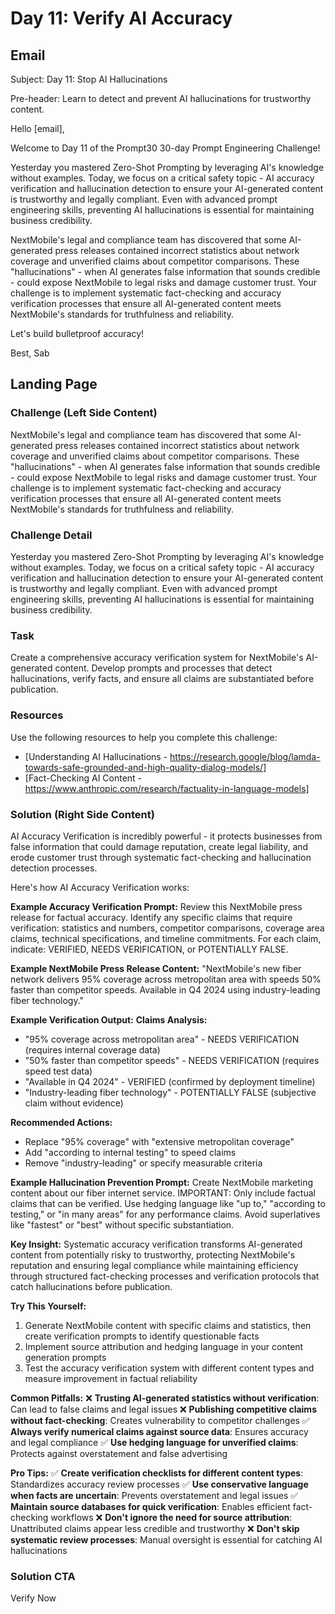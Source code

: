# Day 11: Verify AI Accuracy

## Email
Subject: Day 11: Stop AI Hallucinations

Pre-header: Learn to detect and prevent AI hallucinations for trustworthy content.

Hello [email],

Welcome to Day 11 of the Prompt30 30-day Prompt Engineering Challenge!

Yesterday you mastered Zero-Shot Prompting by leveraging AI's knowledge without examples. Today, we focus on a critical safety topic - AI accuracy verification and hallucination detection to ensure your AI-generated content is trustworthy and legally compliant. Even with advanced prompt engineering skills, preventing AI hallucinations is essential for maintaining business credibility.

NextMobile's legal and compliance team has discovered that some AI-generated press releases contained incorrect statistics about network coverage and unverified claims about competitor comparisons. These "hallucinations" - when AI generates false information that sounds credible - could expose NextMobile to legal risks and damage customer trust. Your challenge is to implement systematic fact-checking and accuracy verification processes that ensure all AI-generated content meets NextMobile's standards for truthfulness and reliability.

Let's build bulletproof accuracy!

Best, Sab

## Landing Page

### Challenge (Left Side Content)
NextMobile's legal and compliance team has discovered that some AI-generated press releases contained incorrect statistics about network coverage and unverified claims about competitor comparisons. These "hallucinations" - when AI generates false information that sounds credible - could expose NextMobile to legal risks and damage customer trust. Your challenge is to implement systematic fact-checking and accuracy verification processes that ensure all AI-generated content meets NextMobile's standards for truthfulness and reliability.

### Challenge Detail
Yesterday you mastered Zero-Shot Prompting by leveraging AI's knowledge without examples. Today, we focus on a critical safety topic - AI accuracy verification and hallucination detection to ensure your AI-generated content is trustworthy and legally compliant. Even with advanced prompt engineering skills, preventing AI hallucinations is essential for maintaining business credibility.

### Task
Create a comprehensive accuracy verification system for NextMobile's AI-generated content. Develop prompts and processes that detect hallucinations, verify facts, and ensure all claims are substantiated before publication.

### Resources
Use the following resources to help you complete this challenge:
- [Understanding AI Hallucinations - https://research.google/blog/lamda-towards-safe-grounded-and-high-quality-dialog-models/]
- [Fact-Checking AI Content - https://www.anthropic.com/research/factuality-in-language-models]

### Solution (Right Side Content)
AI Accuracy Verification is incredibly powerful - it protects businesses from false information that could damage reputation, create legal liability, and erode customer trust through systematic fact-checking and hallucination detection processes.

Here's how AI Accuracy Verification works:

**Example Accuracy Verification Prompt:**
Review this NextMobile press release for factual accuracy. Identify any specific claims that require verification: statistics and numbers, competitor comparisons, coverage area claims, technical specifications, and timeline commitments. For each claim, indicate: VERIFIED, NEEDS VERIFICATION, or POTENTIALLY FALSE.

**Example NextMobile Press Release Content:**
"NextMobile's new fiber network delivers 95% coverage across metropolitan area with speeds 50% faster than competitor speeds. Available in Q4 2024 using industry-leading fiber technology."

**Example Verification Output:**
**Claims Analysis:**
- "95% coverage across metropolitan area" - NEEDS VERIFICATION (requires internal coverage data)
- "50% faster than competitor speeds" - NEEDS VERIFICATION (requires speed test data)
- "Available in Q4 2024" - VERIFIED (confirmed by deployment timeline)
- "Industry-leading fiber technology" - POTENTIALLY FALSE (subjective claim without evidence)

**Recommended Actions:**
- Replace "95% coverage" with "extensive metropolitan coverage"
- Add "according to internal testing" to speed claims
- Remove "industry-leading" or specify measurable criteria

**Example Hallucination Prevention Prompt:**
Create NextMobile marketing content about our fiber internet service. IMPORTANT: Only include factual claims that can be verified. Use hedging language like "up to," "according to testing," or "in many areas" for any performance claims. Avoid superlatives like "fastest" or "best" without specific substantiation.

**Key Insight:**
Systematic accuracy verification transforms AI-generated content from potentially risky to trustworthy, protecting NextMobile's reputation and ensuring legal compliance while maintaining efficiency through structured fact-checking processes and verification protocols that catch hallucinations before publication.

**Try This Yourself:**
1. Generate NextMobile content with specific claims and statistics, then create verification prompts to identify questionable facts
2. Implement source attribution and hedging language in your content generation prompts
3. Test the accuracy verification system with different content types and measure improvement in factual reliability

**Common Pitfalls:**
❌ **Trusting AI-generated statistics without verification**: Can lead to false claims and legal issues
❌ **Publishing competitive claims without fact-checking**: Creates vulnerability to competitor challenges
✅ **Always verify numerical claims against source data**: Ensures accuracy and legal compliance
✅ **Use hedging language for unverified claims**: Protects against overstatement and false advertising

**Pro Tips:**
✅ **Create verification checklists for different content types**: Standardizes accuracy review processes
✅ **Use conservative language when facts are uncertain**: Prevents overstatement and legal issues
✅ **Maintain source databases for quick verification**: Enables efficient fact-checking workflows
❌ **Don't ignore the need for source attribution**: Unattributed claims appear less credible and trustworthy
❌ **Don't skip systematic review processes**: Manual oversight is essential for catching AI hallucinations

### Solution CTA
Verify Now 